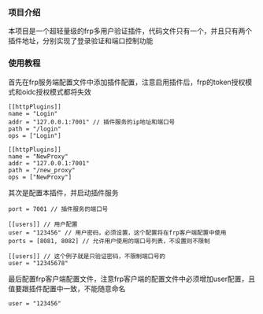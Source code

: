 ### 项目介绍
本项目是一个超轻量级的frp多用户验证插件，代码文件只有一个，并且只有两个插件地址，分别实现了登录验证和端口控制功能

### 使用教程
首先在frp服务端配置文件中添加插件配置，注意启用插件后，frp的token授权模式和oidc授权模式都将失效
```
[[httpPlugins]]
name = "Login"
addr = "127.0.0.1:7001" // 插件服务的ip地址和端口号
path = "/login"
ops = ["Login"]

[[httpPlugins]]
name = "NewProxy"
addr = "127.0.0.1:7001"
path = "/new_proxy"
ops = ["NewProxy"]
```
其次是配置本插件，并启动插件服务
```
port = 7001 // 插件服务的端口号

[[users]] // 用户配置
user = "123456" // 用户密码，必须设置，这个配置将在frp客户端配置中使用
ports = [8081, 8082] // 允许用户使用的端口号列表，不设置则不限制

[[users]] // 这个例子就是只验证密码，不限制端口号的
user = "12345678"
```
最后配置frp客户端配置文件，注意frp客户端的配置文件中必须增加user配置，且值要跟插件配置中一致，不能随意命名
```
user = "123456"
```